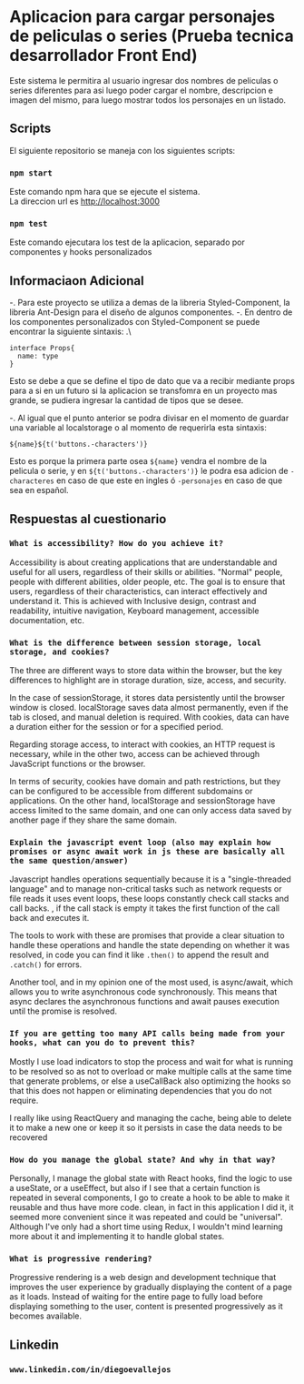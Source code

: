 # Aplicacion para cargar personajes de peliculas o series (Prueba tecnica desarrollador Front End)

Este sistema le permitira al usuario ingresar dos nombres de peliculas o series diferentes para asi luego poder cargar el nombre, descripcion e imagen del mismo, para luego mostrar todos los personajes en un listado.

## Scripts

El siguiente repositorio se maneja con los siguientes scripts:

### `npm start`

Este comando npm hara que se ejecute el sistema.\
La direccion url es [http://localhost:3000](http://localhost:3000)

### `npm test`

Este comando ejecutara los test de la aplicacion, separado por componentes y hooks personalizados

## Informaciaon Adicional
-. Para este proyecto se utiliza a demas de la libreria Styled-Component, la libreria Ant-Design para el diseño de algunos componentes.
-. En dentro de los componentes personalizados con Styled-Component se puede encontrar la siguiente sintaxis: .\

```
interface Props{
  name: type
}
```

Esto se debe a que se define el tipo de dato que va a recibir mediante props para a si en un futuro si la aplicacion se transfomra en un proyecto mas grande, se pudiera ingresar la cantidad de tipos que se desee.

-. Al igual que el punto anterior se podra divisar en el momento de guardar una variable al localstorage o al momento de requerirla esta sintaxis:

```
${name}${t('buttons.-characters')}
```

Esto es porque la primera parte osea ```${name}``` vendra el nombre de la pelicula o serie, y en ```${t('buttons.-characters')}``` le podra esa adicion de ```-characteres``` en caso de que este en ingles ó ```-personajes``` en caso de que sea en español.



## Respuestas al cuestionario

### `What is accessibility? How do you achieve it? `
Accessibility is about creating applications that are understandable and useful for all users, regardless of their skills or abilities. "Normal" people, people with different abilities, older people, etc. The goal is to ensure that users, regardless of their characteristics, can interact effectively and understand it.
This is achieved with Inclusive design, contrast and readability, intuitive navigation, Keyboard management, accessible documentation, etc.

### ` What is the difference between session storage, local storage, and cookies? `
The three are different ways to store data within the browser, but the key differences to highlight are in storage duration, size, access, and security.

In the case of sessionStorage, it stores data persistently until the browser window is closed. localStorage saves data almost permanently, even if the tab is closed, and manual deletion is required. With cookies, data can have a duration either for the session or for a specified period.

Regarding storage access, to interact with cookies, an HTTP request is necessary, while in the other two, access can be achieved through JavaScript functions or the browser.

In terms of security, cookies have domain and path restrictions, but they can be configured to be accessible from different subdomains or applications. On the other hand, localStorage and sessionStorage have access limited to the same domain, and one can only access data saved by another page if they share the same domain.

### `Explain the javascript event loop (also may explain how promises or async await work in js these are basically all the same question/answer)`
Javascript handles operations sequentially because it is a "single-threaded language" and to manage non-critical tasks such as network requests or file reads it uses event loops, these loops constantly check call stacks and call backs. , if the call stack is empty it takes the first function of the call back and executes it.

The tools to work with these are promises that provide a clear situation to handle these operations and handle the state depending on whether it was resolved, in code you can find it like ```.then()``` to append the result and ```.catch()``` for errors.

Another tool, and in my opinion one of the most used, is async/await, which allows you to write asynchronous code synchronously. This means that async declares the asynchronous functions and await pauses execution until the promise is resolved.

### `If you are getting too many API calls being made from your hooks, what can you do to prevent this?`
Mostly I use load indicators to stop the process and wait for what is running to be resolved so as not to overload or make multiple calls at the same time that generate problems, or else a useCallBack also optimizing the hooks so that this does not happen or eliminating dependencies that you do not require.

I really like using ReactQuery and managing the cache, being able to delete it to make a new one or keep it so it persists in case the data needs to be recovered

### `How do you manage the global state? And why in that way?`
Personally, I manage the global state with React hooks, find the logic to use a useState, or a useEffect, but also if I see that a certain function is repeated in several components, I go to create a hook to be able to make it reusable and thus have more code. clean, in fact in this application I did it, it seemed more convenient since it was repeated and could be "universal".
Although I've only had a short time using Redux, I wouldn't mind learning more about it and implementing it to handle global states.

### `What is progressive rendering?`
Progressive rendering is a web design and development technique that improves the user experience by gradually displaying the content of a page as it loads. Instead of waiting for the entire page to fully load before displaying something to the user, content is presented progressively as it becomes available.

## Linkedin
### `www.linkedin.com/in/diegoevallejos`
